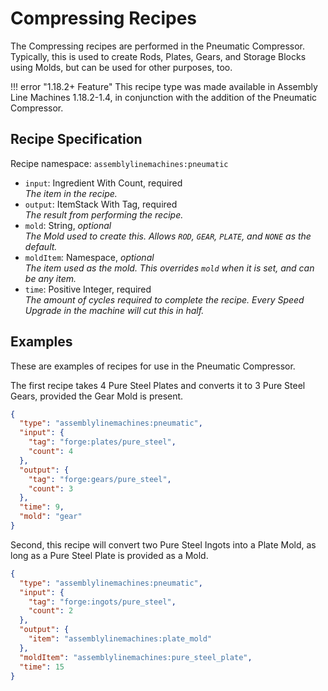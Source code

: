 # Compressing Recipes

The Compressing recipes are performed in the Pneumatic Compressor. Typically, this is used to create Rods, Plates, Gears, and Storage Blocks using Molds, but can be used for other purposes, too.

!!! error "1.18.2+ Feature"
    This recipe type was made available in Assembly Line Machines 1.18.2-1.4, in conjunction with the addition of the Pneumatic Compressor.

## Recipe Specification

Recipe namespace: `assemblylinemachines:pneumatic`

- `input`: Ingredient With Count, required  
*The item in the recipe.*  
- `output`: ItemStack With Tag, required  
*The result from performing the recipe.*  
- `mold`: String, *optional*  
*The Mold used to create this. Allows `ROD`, `GEAR`, `PLATE`, and `NONE` as the default.*  
- `moldItem`: Namespace, *optional*  
*The item used as the mold. This overrides `mold` when it is set, and can be any item.*  
- `time`: Positive Integer, required  
*The amount of cycles required to complete the recipe. Every Speed Upgrade in the machine will cut this in half.*

## Examples

These are examples of recipes for use in the Pneumatic Compressor.

The first recipe takes 4 Pure Steel Plates and converts it to 3 Pure Steel Gears, provided the Gear Mold is present.

``` json
{
  "type": "assemblylinemachines:pneumatic",
  "input": {
    "tag": "forge:plates/pure_steel",
    "count": 4
  },
  "output": {
    "tag": "forge:gears/pure_steel",
    "count": 3
  },
  "time": 9,
  "mold": "gear"
}
```

Second, this recipe will convert two Pure Steel Ingots into a Plate Mold, as long as a Pure Steel Plate is provided as a Mold.

``` json
{
  "type": "assemblylinemachines:pneumatic",
  "input": {
    "tag": "forge:ingots/pure_steel",
    "count": 2
  },
  "output": {
    "item": "assemblylinemachines:plate_mold"
  },
  "moldItem": "assemblylinemachines:pure_steel_plate",
  "time": 15
}
```